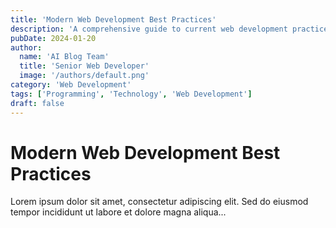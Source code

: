 ```yaml
---
title: 'Modern Web Development Best Practices'
description: 'A comprehensive guide to current web development practices and methodologies for 2024.'
pubDate: 2024-01-20
author:
  name: 'AI Blog Team'
  title: 'Senior Web Developer'
  image: '/authors/default.png'
category: 'Web Development'
tags: ['Programming', 'Technology', 'Web Development']
draft: false
---
```


# Modern Web Development Best Practices

Lorem ipsum dolor sit amet, consectetur adipiscing elit. Sed do eiusmod tempor incididunt ut labore et dolore magna aliqua...
